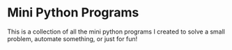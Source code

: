 # Mini Python Programs


This is a collection of all the mini python programs I created to solve a small problem, automate something, or just for fun!

 
